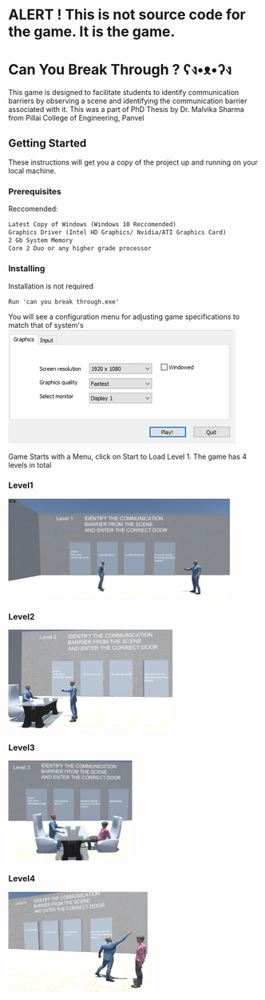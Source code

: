 # ALERT ! This is not source code for the game. It is the game.

# Can You Break Through ? ʕง•ᴥ•ʔง

This game is designed to facilitate students to identify communication barriers by observing
a scene and identifying the communication barrier associated with it.
This was a part of PhD Thesis by Dr. Malvika Sharma from Pillai College of Engineering, Panvel

## Getting Started
 
These instructions will get you a copy of the project up and running on your local machine.

### Prerequisites

Reccomended:
```
Latest Copy of Windows (Windows 10 Reccomended)
Graphics Driver (Intel HD Graphics/ Nvidia/ATI Graphics Card)
2 Gb System Memory
Core 2 Duo or any higher grade processor
```

### Installing

Installation is not required


```
Run 'can you break through.exe'
```
You will see a configuration menu for adjusting game specifications to match that of system's
![](img/config.PNG)


Game Starts with a Menu, click on Start to Load Level 1.
The game has 4 levels in total

### Level1
<img src="img/l1.PNG" height="200"> 

### Level2
<img src="img/l2.PNG" height="200">

### Level3
<img src="img/l3.PNG" height="200">

### Level4
<img src="img/l4.PNG" height="200">


